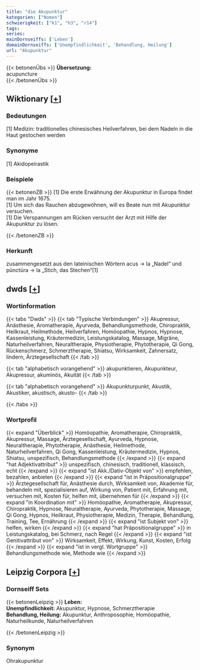```yaml
---
title: "die Akupunktur"
kategorien: ["Nomen"]
schwierigkeit: ["k1", "h3", "r14"]
tags:
series:
mainDornseiffs: ['Leben']
domainDornseiffs: ['Unempfindlichkeit', 'Behandlung, Heilung']
url: "Akupunktur"
---
```


{{< betonenÜbs >}}
**Übersetzung:**  
acupuncture  
{{< /betonenÜbs >}}

## Wiktionary [[+](https://de.wiktionary.org/wiki/Akupunktur)]

### Bedeutungen
[1] Medizin: traditionelles chinesisches Heilverfahren, bei dem Nadeln in die Haut gestochen werden  

### Synonyme
[1] Akidopeirastik  

### Beispiele
{{< betonenZB >}}
[1] Die erste Erwähnung der Akupunktur in Europa findet man im Jahr 1675.  
[1] Um sich das Rauchen abzugewöhnen, will es Beate nun mit Akupunktur versuchen.  
[1] Die Verspannungen am Rücken versucht der Arzt mit Hilfe der Akupunktur zu lösen.  

{{< /betonenZB >}}
### Herkunft
zusammengesetzt aus den lateinischen Wörtern acus → la „Nadel“ und pūnctūra → la „Stich, das Stechen“[1]  



## dwds [[+](https://www.dwds.de/wb/Akupunktur)]

### Wortinformation
{{< tabs "Dwds" >}}
{{< tab "Typische Verbindungen" >}}
Akupressur, Anästhesie, Aromatherapie, Ayurveda, Behandlungsmethode, Chiropraktik, Heilkraut, Heilmethode, Heilverfahren, Homöopathie, Hypnos, Hypnose, Kassenleistung, Kräutermedizin, Leistungskatalog, Massage, Migräne, Naturheilverfahren, Neuraltherapie, Physiotherapie, Phytotherapie, Qi Gong, Rückenschmerz, Schmerztherapie, Shiatsu, Wirksamkeit, Zahnersatz, lindern, Ärztegesellschaft
{{< /tab >}}

{{< tab "alphabetisch vorangehend" >}}
akupunktieren, Akupunkteur, Akupressur, akuminös, Akuität
{{< /tab >}}

{{< tab "alphabetisch vorangehend" >}}
Akupunkturpunkt, Akustik, Akustiker, akustisch, akusto-
{{< /tab >}}

{{< /tabs >}}

### Wortprofil
{{< expand "Überblick" >}} Homöopathie, Aromatherapie, Chiropraktik, Akupressur, Massage, Ärztegesellschaft, Ayurveda, Hypnose, Neuraltherapie, Phytotherapie, Anästhesie, Heilmethode, Naturheilverfahren, Qi Gong, Kassenleistung, Kräutermedizin, Hypnos, Shiatsu, unspezifisch, Behandlungsmethode {{< /expand >}}
{{< expand "hat Adjektivattribut" >}} unspezifisch, chinesisch, traditionell, klassisch, echt {{< /expand >}}
{{< expand "ist Akk./Dativ-Objekt von" >}} empfehlen, bezahlen, anbieten {{< /expand >}}
{{< expand "ist in Präpositionalgruppe" >}} Ärztegesellschaft für, Anästhesie durch, Wirksamkeit von, Akademie für, behandeln mit, spezialisieren auf, Wirkung von, Patient mit, Erfahrung mit, versuchen mit, Kosten für, helfen mit, übernehmen für {{< /expand >}}
{{< expand "in Koordination mit" >}} Homöopathie, Aromatherapie, Akupressur, Chiropraktik, Hypnose, Neuraltherapie, Ayurveda, Phytotherapie, Massage, Qi Gong, Hypnos, Heilkraut, Physiotherapie, Medizin, Therapie, Behandlung, Training, Tee, Ernährung {{< /expand >}}
{{< expand "ist Subjekt von" >}} helfen, wirken {{< /expand >}}
{{< expand "hat Präpositionalgruppe" >}} in Leistungskatalog, bei Schmerz, nach Regel {{< /expand >}}
{{< expand "ist Genitivattribut von" >}} Wirksamkeit, Effekt, Wirkung, Kunst, Kosten, Erfolg {{< /expand >}}
{{< expand "ist in vergl. Wortgruppe" >}} Behandlungsmethode wie, Methode wie {{< /expand >}}

## Leipzig Corpora [[+](https://corpora.uni-leipzig.de/en/res?word=Akupunktur&corpusId=deu_newscrawl-public_2018)]

### Dornseiff Sets
{{< betonenLeipzig >}}
**Leben:**  
**Unempfindlichkeit:** Akupunktur, Hypnose, Schmerztherapie  
**Behandlung, Heilung:** Akupunktur, Anthroposophie, Homöopathie, Naturheilkunde, Naturheilverfahren  

{{< /betonenLeipzig >}}

### Synonym
Ohrakupunktur

